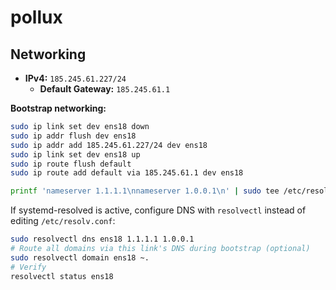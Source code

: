 # pollux

## Networking

- **IPv4:** `185.245.61.227/24`
    - **Default Gateway:** `185.245.61.1`

**Bootstrap networking:**

```bash
sudo ip link set dev ens18 down
sudo ip addr flush dev ens18
sudo ip addr add 185.245.61.227/24 dev ens18
sudo ip link set dev ens18 up
sudo ip route flush default
sudo ip route add default via 185.245.61.1 dev ens18

printf 'nameserver 1.1.1.1\nnameserver 1.0.0.1\n' | sudo tee /etc/resolv.conf >/dev/null
```

If systemd-resolved is active, configure DNS with `resolvectl` instead of editing `/etc/resolv.conf`:

```bash
sudo resolvectl dns ens18 1.1.1.1 1.0.0.1
# Route all domains via this link's DNS during bootstrap (optional)
sudo resolvectl domain ens18 ~.
# Verify
resolvectl status ens18
```
